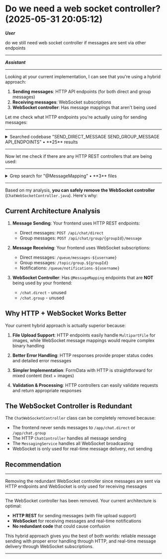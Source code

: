 <!-- Generated by SpecStory -->

# Do we need a web socket controller? (2025-05-31 20:05:12)

_**User**_

do we still need web socket controller if messages are sent via other endpoints

---

_**Assistant**_



---

Looking at your current implementation, I can see that you're using a hybrid approach:

1. **Sending messages**: HTTP API endpoints (for both direct and group messages)
2. **Receiving messages**: WebSocket subscriptions
3. **WebSocket controller**: Has message mappings that aren't being used

Let me check what HTTP endpoints you're actually using for sending messages:

---

<details>
            <summary>Searched codebase "SEND_DIRECT_MESSAGE SEND_GROUP_MESSAGE API_ENDPOINTS" • **25** results</summary>
        
| File | Lines |
|------|-------|
| `chat-ui/src/config/api.js` | L30-65 |
| `GROUP_CHAT_API_DOCUMENTATION.md` | L1-119 |
| `src/main/java/com/example/hackaton_chat/service/MessagingService.java` | L53-110 |
| `src/main/java/com/example/hackaton_chat/controller/ChatController.java` | L1-49 |
| `chat-ui/src/components/Chat.js` | L455-504 |
| `chat-ui/src/components/Chat.js` | L416-455 |
| `src/main/java/com/example/hackaton_chat/controller/ChatWebSocketController.java` | L1-49 |
| `src/main/java/com/example/hackaton_chat/controller/ChatController.java` | L49-86 |
| `GROUP_CHAT_API_DOCUMENTATION.md` | L119-196 |
| `src/main/java/com/example/hackaton_chat/service/ChatService.java` | L1-39 |
| `src/main/java/com/example/hackaton_chat/service/MessagingService.java` | L142-194 |
| `GROUP_CHAT_API_DOCUMENTATION.md` | L196-212 |
| `src/main/java/com/example/hackaton_chat/service/ChatService.java` | L107-148 |
| `src/main/java/com/example/hackaton_chat/service/MessagingService.java` | L110-142 |
| `README.md` | L1-87 |
| `src/main/java/com/example/hackaton_chat/service/MessagingService.java` | L1-53 |
| `chat-ui/src/components/Chat.js` | L132-162 |
| `src/main/java/com/example/hackaton_chat/controller/ChatController.java` | L167-188 |
| `src/main/java/com/example/hackaton_chat/controller/ChatController.java` | L122-167 |
| `chat-ui/src/components/Chat.js` | L326-380 |
| `chat-ui/src/components/Chat.js` | L504-533 |
| `chat-ui/src/components/GroupChatsList.js` | L159-206 |
| `src/main/java/com/example/hackaton_chat/service/ChatService.java` | L39-75 |
| `src/main/java/com/example/hackaton_chat/controller/ChatWebSocketController.java` | L49-68 |
| `src/main/java/com/example/hackaton_chat/dto/GroupChatMessage.java` | L1-31 |

</details>

---

Now let me check if there are any HTTP REST controllers that are being used:

---

<details>
            <summary>Grep search for "@MessageMapping" • **3** files</summary>
        
| File | Line | Match |
|------|------|-------|
| `file:///Users/illiaalieinikov/git/da/hackaton-chat/src/main/java/com/example/hackaton_chat/controller/ChatWebSocketController.java` | L28 | `@MessageMapping("/chat.direct")` |
| `file:///Users/illiaalieinikov/git/da/hackaton-chat/src/main/java/com/example/hackaton_chat/controller/ChatWebSocketController.java` | L50 | `@MessageMapping("/chat.group")` |
| `file:///Users/illiaalieinikov/git/da/hackaton-chat/.specstory/history/2025-05-31_08-39-build-a-chat-application-with-spring-boot.md` | L785 | `+     @MessageMapping("/chat.direct")` |
| `file:///Users/illiaalieinikov/git/da/hackaton-chat/.specstory/history/2025-05-31_08-39-build-a-chat-application-with-spring-boot.md` | L808 | `+     @MessageMapping("/chat.group")` |
| `file:///Users/illiaalieinikov/git/da/hackaton-chat/.specstory/history/2025-05-31_12-40-verify-message-submission-path.md` | L57 | `In the `ChatWebSocketController.java` file, there's a `@MessageMapping("/chat.direct")` annotation on line 18 that handles direct messages:` |
| `file:///Users/illiaalieinikov/git/da/hackaton-chat/.specstory/history/2025-05-31_12-40-verify-message-submission-path.md` | L60 | `@MessageMapping("/chat.direct")` |
| `file:///Users/illiaalieinikov/git/da/hackaton-chat/.specstory/history/2025-05-31_12-40-verify-message-submission-path.md` | L596 | `@MessageMapping("/chat.direct")` |
| `file:///Users/illiaalieinikov/git/da/hackaton-chat/.specstory/history/2025-05-31_12-40-verify-message-submission-path.md` | L883 | `+     @MessageMapping("/test")` |
| `file:///Users/illiaalieinikov/git/da/hackaton-chat/.specstory/history/2025-05-31_12-40-verify-message-submission-path.md` | L889 | `@MessageMapping("/chat.group")` |
| `file:///Users/illiaalieinikov/git/da/hackaton-chat/.specstory/history/2025-05-31_12-40-verify-message-submission-path.md` | L1092 | `@MessageMapping("/chat.direct")` |
| `file:///Users/illiaalieinikov/git/da/hackaton-chat/.specstory/history/2025-05-31_12-40-verify-message-submission-path.md` | L1140 | `-     @MessageMapping("/test")` |
| `file:///Users/illiaalieinikov/git/da/hackaton-chat/.specstory/history/2025-05-31_12-40-verify-message-submission-path.md` | L1146 | `@MessageMapping("/chat.group")` |

</details>

---

Based on my analysis, **you can safely remove the WebSocket controller** (`ChatWebSocketController.java`). Here's why:

## Current Architecture Analysis

1. **Message Sending**: Your frontend uses HTTP REST endpoints:
   - Direct messages: `POST /api/chat/direct` 
   - Group messages: `POST /api/chat/group/{groupId}/message`

2. **Message Receiving**: Your frontend uses WebSocket subscriptions:
   - Direct messages: `/queue/messages-${username}`
   - Group messages: `/topic/group.${groupId}`
   - Notifications: `/queue/notifications-${username}`

3. **WebSocket Controller**: Has `@MessageMapping` endpoints that are **NOT** being used by your frontend:
   - `/chat.direct` - unused
   - `/chat.group` - unused

## Why HTTP + WebSocket Works Better

Your current hybrid approach is actually superior because:

1. **File Upload Support**: HTTP endpoints easily handle `MultipartFile` for images, while WebSocket message mappings would require complex binary handling

2. **Better Error Handling**: HTTP responses provide proper status codes and detailed error messages

3. **Simpler Implementation**: FormData with HTTP is straightforward for mixed content (text + images)

4. **Validation & Processing**: HTTP controllers can easily validate requests and return appropriate responses

## The WebSocket Controller is Redundant

The `ChatWebSocketController` class can be completely removed because:

- The frontend never sends messages to `/app/chat.direct` or `/app/chat.group`
- The HTTP `ChatController` handles all message sending
- The `MessagingService` handles all WebSocket broadcasting
- WebSocket is only used for real-time message delivery, not sending

## Recommendation

---

Removing the redundant WebSocket controller since messages are sent via HTTP endpoints and WebSocket is only used for receiving messages

---

The WebSocket controller has been removed. Your current architecture is optimal:

- **HTTP REST** for sending messages (with file upload support)
- **WebSocket** for receiving messages and real-time notifications
- **No redundant code** that could cause confusion

This hybrid approach gives you the best of both worlds: reliable message sending with proper error handling through HTTP, and real-time message delivery through WebSocket subscriptions.

---

